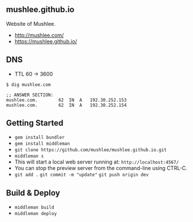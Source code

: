 mushlee.github.io
-----------------

Website of Mushlee.

* http://mushlee.com/
* https://mushlee.github.io/

DNS
---

* TTL 60 -> 3600

```
$ dig mushlee.com

;; ANSWER SECTION:
mushlee.com.		62	IN	A	192.30.252.153
mushlee.com.		62	IN	A	192.30.252.154

```

Getting Started
---------------

* `gem install bundler`
* `gem install middleman`
* `git clone https://github.com/mushlee/mushlee.github.io.git`
* `middleman s`
* This will start a local web server running at: `http://localhost:4567/`
* You can stop the preview server from the command-line using CTRL-C.
* `git add .` `git commit -m "update"` `git push origin dev`

Build & Deploy
--------------

* `middleman build`
* `middleman deploy`


